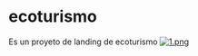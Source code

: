 # ecoturismo
Es un proyeto de landing de ecoturismo
[![1.png](https://i.postimg.cc/ZKLZkspg/1.png)](https://postimg.cc/rKz7xJhC)

